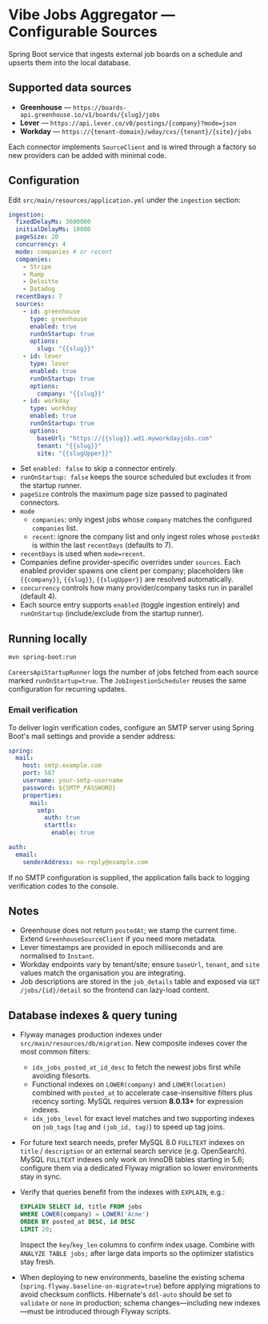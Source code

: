 # Vibe Jobs Aggregator — Configurable Sources

Spring Boot service that ingests external job boards on a schedule and upserts them into the local database.

## Supported data sources
- **Greenhouse** — `https://boards-api.greenhouse.io/v1/boards/{slug}/jobs`
- **Lever** — `https://api.lever.co/v0/postings/{company}?mode=json`
- **Workday** — `https://{tenant-domain}/wday/cxs/{tenant}/{site}/jobs`

Each connector implements `SourceClient` and is wired through a factory so new providers can be added with minimal code.

## Configuration
Edit `src/main/resources/application.yml` under the `ingestion` section:

```yaml
ingestion:
  fixedDelayMs: 3600000
  initialDelayMs: 10000
  pageSize: 20
  concurrency: 4
  mode: companies # or recent
  companies:
    - Stripe
    - Ramp
    - Deloitte
    - Datadog
  recentDays: 7
  sources:
    - id: greenhouse
      type: greenhouse
      enabled: true
      runOnStartup: true
      options:
        slug: "{{slug}}"
    - id: lever
      type: lever
      enabled: true
      runOnStartup: true
      options:
        company: "{{slug}}"
    - id: workday
      type: workday
      enabled: true
      runOnStartup: true
      options:
        baseUrl: "https://{{slug}}.wd1.myworkdayjobs.com"
        tenant: "{{slug}}"
        site: "{{slugUpper}}"
```

- Set `enabled: false` to skip a connector entirely.
- `runOnStartup: false` keeps the source scheduled but excludes it from the startup runner.
- `pageSize` controls the maximum page size passed to paginated connectors.
- `mode`
  - `companies`: only ingest jobs whose `company` matches the configured `companies` list.
  - `recent`: ignore the company list and only ingest roles whose `postedAt` is within the last `recentDays` (defaults to 7).
- `recentDays` is used when `mode=recent`.
- Companies define provider-specific overrides under `sources`. Each enabled provider spawns one client per company; placeholders like `{{company}}`, `{{slug}}`, `{{slugUpper}}` are resolved automatically.
- `concurrency` controls how many provider/company tasks run in parallel (default 4).
- Each source entry supports `enabled` (toggle ingestion entirely) and `runOnStartup` (include/exclude from the startup runner).

## Running locally
```
mvn spring-boot:run
```

`CareersApiStartupRunner` logs the number of jobs fetched from each source marked `runOnStartup=true`. The `JobIngestionScheduler` reuses the same configuration for recurring updates.

### Email verification

To deliver login verification codes, configure an SMTP server using Spring Boot's mail settings and provide a sender address:

```yaml
spring:
  mail:
    host: smtp.example.com
    port: 587
    username: your-smtp-username
    password: ${SMTP_PASSWORD}
    properties:
      mail:
        smtp:
          auth: true
          starttls:
            enable: true

auth:
  email:
    senderAddress: no-reply@example.com
```

If no SMTP configuration is supplied, the application falls back to logging verification codes to the console.

## Notes
- Greenhouse does not return `postedAt`; we stamp the current time. Extend `GreenhouseSourceClient` if you need more metadata.
- Lever timestamps are provided in epoch milliseconds and are normalised to `Instant`.
- Workday endpoints vary by tenant/site; ensure `baseUrl`, `tenant`, and `site` values match the organisation you are integrating.
- Job descriptions are stored in the `job_details` table and exposed via `GET /jobs/{id}/detail` so the frontend can lazy-load content.

## Database indexes & query tuning

- Flyway manages production indexes under `src/main/resources/db/migration`. New composite indexes cover the most common filters:
  - `idx_jobs_posted_at_id_desc` to fetch the newest jobs first while avoiding filesorts.
  - Functional indexes on `LOWER(company)` and `LOWER(location)` combined with `posted_at` to accelerate case-insensitive filters plus recency sorting. MySQL requires version **8.0.13+** for expression indexes.
  - `idx_jobs_level` for exact level matches and two supporting indexes on `job_tags` (`tag` and `(job_id, tag)`) to speed up tag joins.
- For future text search needs, prefer MySQL 8.0 `FULLTEXT` indexes on `title` / `description` or an external search service (e.g. OpenSearch). MySQL `FULLTEXT` indexes only work on InnoDB tables starting in 5.6; configure them via a dedicated Flyway migration so lower environments stay in sync.
- Verify that queries benefit from the indexes with `EXPLAIN`, e.g.:

  ```sql
  EXPLAIN SELECT id, title FROM jobs
  WHERE LOWER(company) = LOWER('Acme')
  ORDER BY posted_at DESC, id DESC
  LIMIT 20;
  ```

  Inspect the `key`/`key_len` columns to confirm index usage. Combine with `ANALYZE TABLE jobs;` after large data imports so the optimizer statistics stay fresh.
- When deploying to new environments, baseline the existing schema (`spring.flyway.baseline-on-migrate=true`) before applying migrations to avoid checksum conflicts. Hibernate's `ddl-auto` should be set to `validate` or `none` in production; schema changes—including new indexes—must be introduced through Flyway scripts.
